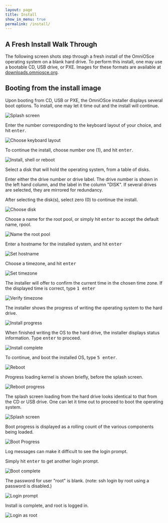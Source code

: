 ```yaml
---
layout: page
title: Install
show_in_menu: true
permalink: /install/
---
```


## A Fresh Install Walk Through

The following screen shots step through a fresh install of the
OmniOSce operating system on a blank hard drive. To perform this
install, one may use a bootable CD, USB drive, or PXE.  Images
for these formats are available at
[downloads.omniosce.org](https://downloads.omniosce.org/media/stable/).

## Booting from the install image

Upon booting from CD, USB or PXE, the OmniOSce installer
displays several boot options.  To install, one may let it
time out and the install will continue.

![Splash screen](./assets/images/install_48_48.png?raw=true "Splash screen")

Enter the number corresponding to the keyboard layout of your
choice, and hit <kbd>enter</kbd>.

![Choose keyboard layout](./assets/images/install_50_14.png?raw=true "Choose keyboard layout")

To continue the install, choose number one (1), and hit <kbd>enter</kbd>.

![Install, shell or reboot](./assets/images/install_50_24.png?raw=true "Install, shell or reboot")

Select a disk that will hold the operating system, from a table
of disks.

Enter either the drive number or drive label.  The drive number
is shown in the left hand column, and the label in the column
"DISK".  If several drives are selected, they are mirrored for
redundancy.

After selecting the disk(s), select zero (0) to continue the
install.

![Choose disk](./assets/images/install_50_37.png?raw=true "Choose disk")

Choose a name for the root pool, or simply hit <kbd>enter</kbd>
to accept the default name, rpool.

![Name the root pool](./assets/images/install_51_21.png?raw=true "Name the root pool")

Enter a hostname for the installed system, and hit <kbd>enter</kbd>

![Set hostname](./assets/images/install_51_29.png?raw=true "Set hostname")

Choose a timezone, and hit <kbd>enter</kbd>

![Set timezone](./assets/images/install_51_38.png?raw=true "Set timezone")

The installer will offer to confirm the current time in the chosen time zone.
If the displayed time is correct, type <kbd>1 enter</kbd>

![Verify timezone](./assets/images/install_52_37.png?raw=true "Verify timezone")

The installer shows the progress of writing the operating system to the hard drive.

![Install progress](./assets/images/install_52_55.png?raw=true "Install progress")

When finished writing the OS to the hard drive, the installer
displays status information. Type <kbd>enter</kbd> to proceed.

![Install complete](./assets/images/install_55_20.png?raw=true "Install complete")

To continue, and boot the installed OS, type <kbd>5 enter</kbd>.

![Reboot](./assets/images/install_55_36.png?raw=true "Reboot")

Progress loading kernel is shown briefly, before the splash screen.

![Reboot progress](./assets/images/install_57_06.png?raw=true "Reboot progress")

The splash screen loading from the hard drive looks identical to
that from the CD or USB drive. One can let it time out to
proceed to boot the operating system.

![Splash screen](./assets/images/install_57_08.png?raw=true "Splash screen")

Boot progress is displayed as a rolling count of the
various components being loaded.

![Boot Progress](./assets/images/install_57_34.png?raw=true "Boot Progress")

Log messages can make it difficult to see the login prompt.

Simply hit <kbd>enter</kbd> to get another login prompt.

![Boot complete](./assets/images/install_58_31.png?raw=true "Boot complete")

The password for user "root" is blank.   (note: ssh login by root
using a password is disabled.)

![Login prompt](./assets/images/install_58_47.png?raw=true "Login prompt")

Install is complete, and root is logged in.

![Login as root](./assets/images/install_59_11.png?raw=true "Login as root")

